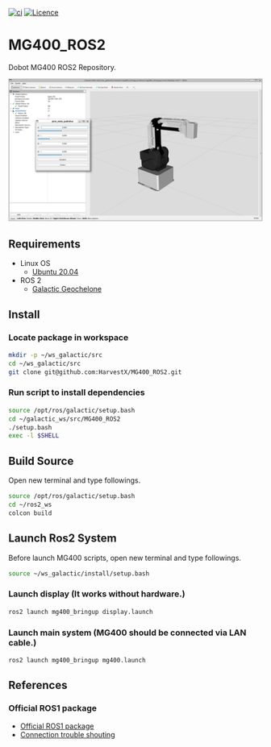 [![ci](https://github.com/HarvestX/MG400_ROS2/actions/workflows/ci.yml/badge.svg)](https://github.com/HarvestX/MG400_ROS2/actions/workflows/ci.yml)
[![Licence](https://img.shields.io/badge/License-Apache%202.0-blue.svg)](https://opensource.org/licenses/Apache-2.0)

# MG400_ROS2
Dobot MG400 ROS2 Repository.

![Image](https://github.com/HarvestX/MG400_ROS2/blob/main/media/display.png?raw=true)


## Requirements
- Linux OS
  - [Ubuntu 20.04](https://releases.ubuntu.com/20.04/)
- ROS 2
  - [Galactic Geochelone](https://index.ros.org/doc/ros2/Installation/Galactic/)


## Install
### Locate package in workspace
```bash
mkdir -p ~/ws_galactic/src
cd ~/ws_galactic/src
git clone git@github.com:HarvestX/MG400_ROS2.git
```

### Run script to install dependencies
```bash
source /opt/ros/galactic/setup.bash
cd ~/galactic_ws/src/MG400_ROS2
./setup.bash
exec -l $SHELL
```

## Build Source
Open new terminal and type followings.
```bash
source /opt/ros/galactic/setup.bash
cd ~/ros2_ws
colcon build
```

## Launch Ros2 System
Before launch MG400 scripts, open new terminal and type followings.
```bash
source ~/ws_galactic/install/setup.bash
```

### Launch display (It works without hardware.)
```bash
ros2 launch mg400_bringup display.launch
```

### Launch main system (MG400 should be connected via LAN cable.)
```bash
ros2 launch mg400_bringup mg400.launch
```

## References
### Official ROS1 package
- [Official ROS1 package](https://github.com/Dobot-Arm/MG400_ROS)
- [Connection trouble shouting](https://drive.google.com/file/d/1XZdcXGPddbkGDYDBaovpLm1Mz8kck3Tj/view)
